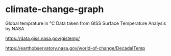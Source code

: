# climate-change-graph
 Global temprature in °C
 Data taken from GISS Surface Temperature Analysis by NASA

 
 https://data.giss.nasa.gov/gistemp/

 https://earthobservatory.nasa.gov/world-of-change/DecadalTemp
